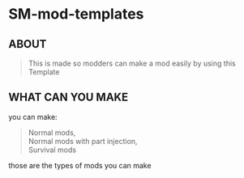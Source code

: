 # SM-mod-templates

## ABOUT

> This is made so modders can make a mod easily by using this Template

## WHAT CAN YOU MAKE

you can make:
> Normal mods,\
> Normal mods with part injection,\
> Survival mods

those are the types of mods you can make
